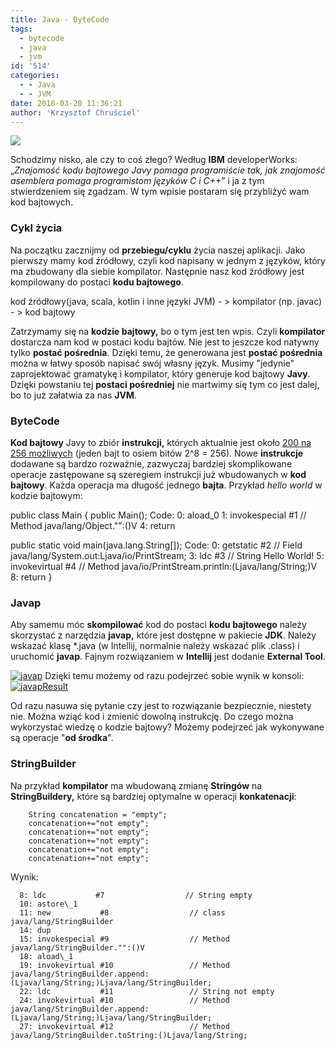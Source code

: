 ```yaml
---
title: Java - ByteCode
tags:
  - bytecode
  - java
  - jvm
id: '514'
categories:
  - - Java
  - - JVM
date: 2016-03-20 11:36:21
author: 'Krzysztof Chruściel'
---
```


![](http://codecouple.pl/wp-content/uploads/2017/02/java-logo.png)

Schodzimy nisko, ale czy to coś złego? Według **IBM** developerWorks: „_Znajomość kodu bajtowego Javy pomaga programiście tak, jak znajomość asemblera pomaga programistom języków C i C++_” i ja z tym stwierdzeniem się zgadzam. W tym wpisie postaram się przybliżyć wam kod bajtowych.
<!-- more -->
### Cykl życia

Na początku zacznijmy od **przebiegu/cyklu** życia naszej aplikacji. Jako pierwszy mamy kod źródłowy, czyli kod napisany w jednym z języków, który ma zbudowany dla siebie kompilator. Następnie nasz kod źródłowy jest kompilowany do postaci **kodu bajtowego**.

kod źródłowy(java, scala, kotlin i inne języki JVM) - > kompilator (np. javac) - > kod bajtowy

Zatrzymamy się na **kodzie bajtowy,** bo o tym jest ten wpis. Czyli **kompilator** dostarcza nam kod w postaci kodu bajtów. Nie jest to jeszcze kod natywny tylko **postać pośrednia**. Dzięki temu, że generowana jest **postać pośrednia** można w łatwy sposób napisać swój własny język. Musimy "jedynie" zaprojektować gramatykę i kompilator, który generuje kod bajtowy **Javy**. Dzięki powstaniu tej **postaci pośredniej** nie martwimy się tym co jest dalej, bo to już załatwia za nas **JVM**.

### ByteCode

**Kod bajtowy** Javy to zbiór **instrukcji,** których aktualnie jest około [200 na 256 możliwych](https://en.wikipedia.org/wiki/Java_bytecode_instruction_listings) (jeden bajt to osiem bitów 2^8 = 256). Nowe **instrukcje** dodawane są bardzo rozważnie, zazwyczaj bardziej skomplikowane operacje zastępowane są szeregiem instrukcji już wbudowanych w **kod bajtowy**. Każda operacja ma długość jednego **bajta**. Przykład _hello world_ w kodzie bajtowym:

public class Main {
  public Main();
    Code:
       0: aload\_0
       1: invokespecial #1                  // Method java/lang/Object."":()V
       4: return

  public static void main(java.lang.String\[\]);
    Code:
       0: getstatic     #2                  // Field java/lang/System.out:Ljava/io/PrintStream;
       3: ldc           #3                  // String Hello World!
       5: invokevirtual #4                  // Method java/io/PrintStream.println:(Ljava/lang/String;)V
       8: return
}

### Javap

Aby samemu móc **skompilować** kod do postaci **kodu bajtowego** należy skorzystać z narzędzia **javap,** które jest dostępne w pakiecie **JDK**. Należy wskazać klasę \*.java (w Intellij, normalnie należy wskazać plik .class) i uruchomić **javap**. Fajnym rozwiązaniem w **Intellij** jest dodanie **External Tool**.

[![javap](http://codecouple.pl/wp-content/uploads/2016/03/javap.png)](http://codecouple.pl/wp-content/uploads/2016/03/javap.png) Dzięki temu możemy od razu podejrzeć sobie wynik w konsoli: [![javapResult](http://codecouple.pl/wp-content/uploads/2016/03/javapResult.png)](http://codecouple.pl/wp-content/uploads/2016/03/javapResult.png)

Od razu nasuwa się pytanie czy jest to rozwiązanie bezpiecznie, niestety nie. Można wziąć kod i zmienić dowolną instrukcję. Do czego można wykorzystać wiedzę o kodzie bajtowy? Możemy podejrzeć jak wykonywane są operacje "**od środka**".

### StringBuilder

Na przykład **kompilator** ma wbudowaną zmianę **Stringów** na **StringBuildery,** które są bardziej optymalne w operacji **konkatenacji**:

        String concatenation = "empty";
        concatenation+="not empty";
        concatenation+="not empty";
        concatenation+="not empty";
        concatenation+="not empty";
        concatenation+="not empty";

Wynik:

      8: ldc           #7                  // String empty
      10: astore\_1
      11: new           #8                  // class java/lang/StringBuilder
      14: dup
      15: invokespecial #9                  // Method java/lang/StringBuilder."":()V
      18: aload\_1
      19: invokevirtual #10                 // Method java/lang/StringBuilder.append:(Ljava/lang/String;)Ljava/lang/StringBuilder;
      22: ldc           #11                 // String not empty
      24: invokevirtual #10                 // Method java/lang/StringBuilder.append:(Ljava/lang/String;)Ljava/lang/StringBuilder;
      27: invokevirtual #12                 // Method java/lang/StringBuilder.toString:()Ljava/lang/String;
